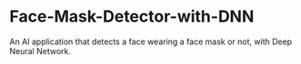 # Face-Mask-Detector-with-DNN
An AI application that detects a face wearing a face mask or not, with Deep Neural Network.
